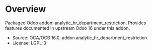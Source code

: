 # Overview

Packaged Odoo addon: analytic_hr_department_restriction. Provides features documented in upstream Odoo 16 under this addon.

- Source: OCA/OCB 16.0, addon analytic_hr_department_restriction
- License: LGPL-3
